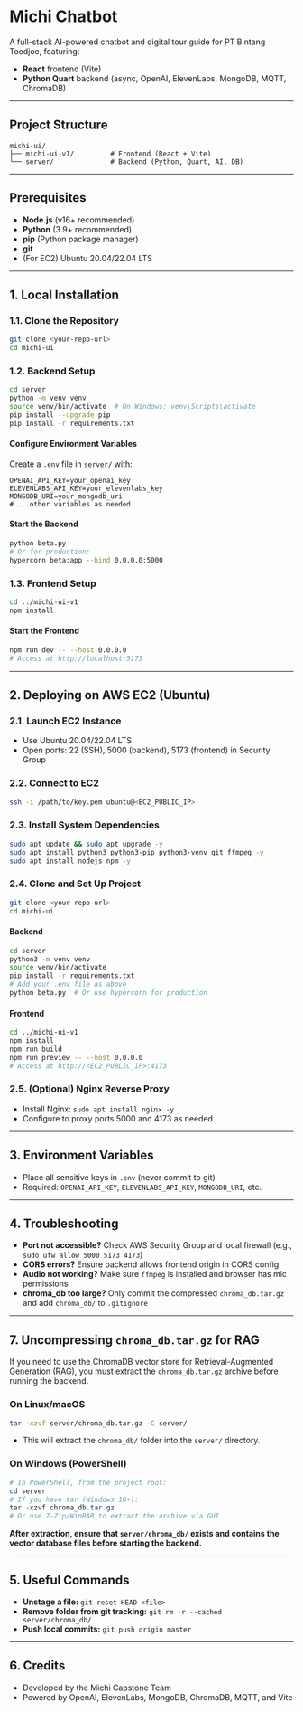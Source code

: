# Michi Chatbot

A full-stack AI-powered chatbot and digital tour guide for PT Bintang Toedjoe, featuring:

- **React** frontend (Vite)
- **Python Quart** backend (async, OpenAI, ElevenLabs, MongoDB, MQTT, ChromaDB)

---

## Project Structure

```
michi-ui/
├── michi-ui-v1/         # Frontend (React + Vite)
└── server/              # Backend (Python, Quart, AI, DB)
```

---

## Prerequisites

- **Node.js** (v16+ recommended)
- **Python** (3.9+ recommended)
- **pip** (Python package manager)
- **git**
- (For EC2) Ubuntu 20.04/22.04 LTS

---

## 1. Local Installation

### 1.1. Clone the Repository

```sh
git clone <your-repo-url>
cd michi-ui
```

### 1.2. Backend Setup

```sh
cd server
python -m venv venv
source venv/bin/activate  # On Windows: venv\Scripts\activate
pip install --upgrade pip
pip install -r requirements.txt
```

#### Configure Environment Variables

Create a `.env` file in `server/` with:

```
OPENAI_API_KEY=your_openai_key
ELEVENLABS_API_KEY=your_elevenlabs_key
MONGODB_URI=your_mongodb_uri
# ...other variables as needed
```

#### Start the Backend

```sh
python beta.py
# Or for production:
hypercorn beta:app --bind 0.0.0.0:5000
```

### 1.3. Frontend Setup

```sh
cd ../michi-ui-v1
npm install
```

#### Start the Frontend

```sh
npm run dev -- --host 0.0.0.0
# Access at http://localhost:5173
```

---

## 2. Deploying on AWS EC2 (Ubuntu)

### 2.1. Launch EC2 Instance

- Use Ubuntu 20.04/22.04 LTS
- Open ports: 22 (SSH), 5000 (backend), 5173 (frontend) in Security Group

### 2.2. Connect to EC2

```sh
ssh -i /path/to/key.pem ubuntu@<EC2_PUBLIC_IP>
```

### 2.3. Install System Dependencies

```sh
sudo apt update && sudo apt upgrade -y
sudo apt install python3 python3-pip python3-venv git ffmpeg -y
sudo apt install nodejs npm -y
```

### 2.4. Clone and Set Up Project

```sh
git clone <your-repo-url>
cd michi-ui
```

#### Backend

```sh
cd server
python3 -m venv venv
source venv/bin/activate
pip install -r requirements.txt
# Add your .env file as above
python beta.py  # Or use hypercorn for production
```

#### Frontend

```sh
cd ../michi-ui-v1
npm install
npm run build
npm run preview -- --host 0.0.0.0
# Access at http://<EC2_PUBLIC_IP>:4173
```

### 2.5. (Optional) Nginx Reverse Proxy

- Install Nginx: `sudo apt install nginx -y`
- Configure to proxy ports 5000 and 4173 as needed

---

## 3. Environment Variables

- Place all sensitive keys in `.env` (never commit to git)
- Required: `OPENAI_API_KEY`, `ELEVENLABS_API_KEY`, `MONGODB_URI`, etc.

---

## 4. Troubleshooting

- **Port not accessible?** Check AWS Security Group and local firewall (e.g., `sudo ufw allow 5000 5173 4173`)
- **CORS errors?** Ensure backend allows frontend origin in CORS config
- **Audio not working?** Make sure `ffmpeg` is installed and browser has mic permissions
- **chroma_db too large?** Only commit the compressed `chroma_db.tar.gz` and add `chroma_db/` to `.gitignore`

---

## 7. Uncompressing `chroma_db.tar.gz` for RAG

If you need to use the ChromaDB vector store for Retrieval-Augmented Generation (RAG), you must extract the `chroma_db.tar.gz` archive before running the backend.

### On Linux/macOS

```sh
tar -xzvf server/chroma_db.tar.gz -C server/
```

- This will extract the `chroma_db/` folder into the `server/` directory.

### On Windows (PowerShell)

```powershell
# In PowerShell, from the project root:
cd server
# If you have tar (Windows 10+):
tar -xzvf chroma_db.tar.gz
# Or use 7-Zip/WinRAR to extract the archive via GUI
```

**After extraction, ensure that `server/chroma_db/` exists and contains the vector database files before starting the backend.**

---

## 5. Useful Commands

- **Unstage a file:** `git reset HEAD <file>`
- **Remove folder from git tracking:** `git rm -r --cached server/chroma_db/`
- **Push local commits:** `git push origin master`

---

## 6. Credits

- Developed by the Michi Capstone Team
- Powered by OpenAI, ElevenLabs, MongoDB, ChromaDB, MQTT, and Vite
